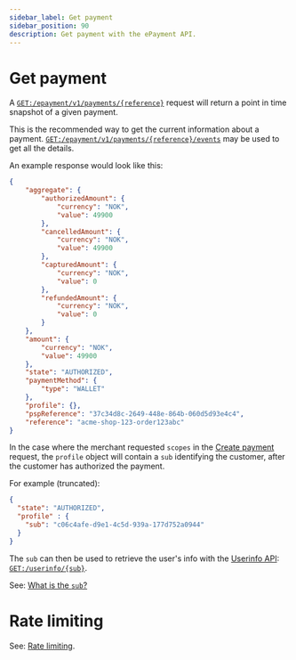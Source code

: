 ```yaml
---
sidebar_label: Get payment
sidebar_position: 90
description: Get payment with the ePayment API.
---
```


# Get payment

A [`GET:/epayment/v1/payments/{reference}`][get-payment-endpoint]
request will return a point in time snapshot of a given payment.

This is the recommended way to get the current information about a payment.
[`GET:/epayment/v1/payments/{reference}/events`][get-payment-event-log-endpoint]
may be used to get all the details.

An example response would look like this:

```json
{
    "aggregate": {
        "authorizedAmount": {
            "currency": "NOK",
            "value": 49900
        },
        "cancelledAmount": {
            "currency": "NOK",
            "value": 49900
        },
        "capturedAmount": {
            "currency": "NOK",
            "value": 0
        },
        "refundedAmount": {
            "currency": "NOK",
            "value": 0
        }
    },
    "amount": {
        "currency": "NOK",
        "value": 49900
    },
    "state": "AUTHORIZED",
    "paymentMethod": {
        "type": "WALLET"
    },
    "profile": {},
    "pspReference": "37c34d8c-2649-448e-864b-060d5d93e4c4",
    "reference": "acme-shop-123-order123abc"
}
```

In the case where the merchant requested `scopes` in the
[Create payment][create-payment-endpoint]
request, the `profile` object will contain a `sub` identifying the customer,
after the customer has authorized the payment.

For example (truncated):

```json
{
  "state": "AUTHORIZED",
  "profile" : {
    "sub": "c06c4afe-d9e1-4c5d-939a-177d752a0944"
  }
}
```

The `sub` can then be used to retrieve the user's info with the
[Userinfo API](https://developer.vippsmobilepay.com/docs/APIs/userinfo-api):
[`GET:/userinfo/{sub}`](https://developer.vippsmobilepay.com/api/userinfo#operation/getUserinfo).

See:
[What is the `sub`?](https://developer.vippsmobilepay.com/docs/APIs/userinfo-api/userinfo-api-faq/#what-is-the-sub)

# Rate limiting

See:
[Rate limiting](../#rate-limiting).

[get-payment-endpoint]: https://developer.vippsmobilepay.com/api/epayment#tag/QueryPayments/operation/getPayment
[get-payment-event-log-endpoint]: https://developer.vippsmobilepay.com/api/epayment#tag/QueryPayments/operation/getPaymentEventLog
[create-payment-endpoint]: https://developer.vippsmobilepay.com/api/epayment#tag/CreatePayments/operation/createPayment
